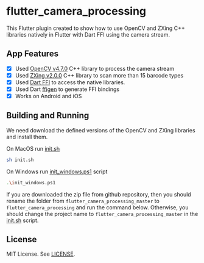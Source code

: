 # flutter_camera_processing

This Flutter plugin created to show how to use OpenCV and ZXing C++ libraries natively in Flutter with Dart FFI using the camera stream.

## App Features

- [X] Used [OpenCV v4.7.0](https://github.com/opencv/opencv) C++ library to process the camera stream
- [X] Used [ZXing v2.0.0](https://github.com/zxing-cpp/zxing-cpp) C++ library to scan more than 15 barcode types
- [X] Used [Dart FFI](https://pub.dev/packages/ffi) to access the native libraries.
- [X] Used Dart [ffigen](https://pub.dev/packages/ffigen) to generate FFI bindings
- [X] Works on Android and iOS

## Building and Running

We need download the defined versions of the OpenCV and ZXing libraries and install them.

On MacOS run [init.sh](https://github.com/khoren93/flutter_camera_processing/blob/master/init.sh)

```sh
sh init.sh
```

On Windows run [init_windows.ps1](https://github.com/khoren93/flutter_camera_processing/blob/master/init_windows.ps1) script

```sh
.\init_windows.ps1
```

If you are downloaded the zip file from github repository, then you should rename the folder from `flutter_camera_processing_master` to `flutter_camera_processing` and run the command below.
Otherwise, you should change the project name to `flutter_camera_processing_master` in the [init.sh](https://github.com/khoren93/flutter_camera_processing/blob/master/init.sh) script.

## License

MIT License. See [LICENSE](https://github.com/khoren93/flutter_camera_processing/blob/master/LICENSE).
